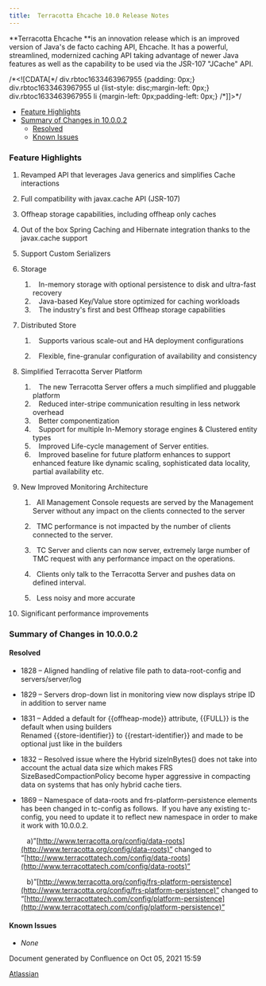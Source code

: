 ```yaml
---
title:  Terracotta Ehcache 10.0 Release Notes  
---
```


**Terracotta Ehcache **is an innovation release which is an improved version of Java's de facto caching API, Ehcache. It has a powerful, streamlined, modernized caching API taking advantage of newer Java features as well as the capability to be used via the JSR-107 "JCache" API.

/\*<!\[CDATA\[\*/ div.rbtoc1633463967955 {padding: 0px;} div.rbtoc1633463967955 ul {list-style: disc;margin-left: 0px;} div.rbtoc1633463967955 li {margin-left: 0px;padding-left: 0px;} /\*\]\]>\*/

*   [Feature Highlights](#TerracottaEhcache10.0ReleaseNotes-FeatureHighlights)
*   [Summary of Changes in 10.0.0.2](#TerracottaEhcache10.0ReleaseNotes-SummaryofChangesin10.0.0.2)
    *   [Resolved](#TerracottaEhcache10.0ReleaseNotes-Resolved)
    *   [Known Issues](#TerracottaEhcache10.0ReleaseNotes-KnownIssues)

### Feature Highlights

1.  Revamped API that leverages Java generics and simplifies Cache interactions
    
2.  Full compatibility with javax.cache API (JSR-107)
    
3.  Offheap storage capabilities, including offheap only caches
    
4.  Out of the box Spring Caching and Hibernate integration thanks to the javax.cache support
    
5.  Support Custom Serializers
6.  Storage  
    1.     In-memory storage with optional persistence to disk and ultra-fast recovery
    2.     Java-based Key/Value store optimized for caching workloads
    3.     The industry's first and best Offheap storage capabilities
        
7.  Distributed Store
    
    1.     Supports various scale-out and HA deployment configurations
        
    2.     Flexible, fine-granular configuration of availability and consistency
8.  Simplified Terracotta Server Platform
    1.     The new Terracotta Server offers a much simplified and pluggable platform
    2.     Reduced inter-stripe communication resulting in less network overhead
    3.     Better componentization
    4.     Support for multiple In-Memory storage engines & Clustered entity types
    5.     Improved Life-cycle management of Server entities.
    6.     Improved baseline for future platform enhances to support enhanced feature like dynamic scaling, sophisticated data locality, partial availability etc.
9.  New Improved Monitoring Architecture
    1.    All Management Console requests are served by the Management Server without any impact on the clients connected to the server
        
    2.    TMC performance is not impacted by the number of clients connected to the server.
    3.    TC Server and clients can now server, extremely large number of TMC request with any performance impact on the operations.
    4.    Clients only talk to the Terracotta Server and pushes data on defined interval.
        
    5.    Less noisy and more accurate 
        
10.  Significant performance improvements

### **Summary of Changes in 10.0.0.2**

#### **Resolved**

*   1828 – Aligned handling of relative file path to data-root-config and servers/server/log
    
*   1829 – Servers drop-down list in monitoring view now displays stripe ID in addition to server name
    
*   1831 – Added a default for {{offheap-mode}} attribute, {{FULL}} is the default when using builders  
    Renamed {{store-identifier}} to {{restart-identifier}} and made to be optional just like in the builders
    
*   1832 – Resolved issue where the Hybrid sizeInBytes() does not take into account the actual data size which makes FRS SizeBasedCompactionPolicy become hyper aggressive in compacting data on systems that has only hybrid cache tiers.
    
*   1869 – Namespace of data-roots and frs-platform-persistence elements has been changed in tc-config as follows.  If you have any existing tc-config, you need to update it to reflect new namespace in order to make it work with 10.0.0.2.
    
       a)”[http://www.terracotta.org/config/data-roots](http://www.terracotta.org/config/data-roots)” changed to “[http://www.terracottatech.com/config/data-roots](http://www.terracottatech.com/config/data-roots)”
    
       b)”[http://www.terracotta.org/config/frs-platform-persistence](http://www.terracotta.org/config/frs-platform-persistence)” changed to “[http://www.terracottatech.com/config/platform-persistence](http://www.terracottatech.com/config/platform-persistence)”
    

#### **Known Issues**

*   _None_

Document generated by Confluence on Oct 05, 2021 15:59

[Atlassian](http://www.atlassian.com/)
